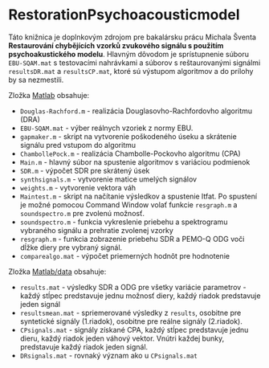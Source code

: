 # RestorationPsychoacousticmodel

Táto knižnica je doplnkovým zdrojom pre bakalársku prácu Michala Šventa **Restaurování chybějících vzorků zvukového signálu s použitím psychoakustického modelu**. Hlavným dôvodom je sprístupnenie súboru `EBU-SQAM.mat` s testovacími nahrávkami a súborov s reštaurovanými signálmi  `resultsDR.mat` a  `resultsCP.mat`, ktoré sú výstupom algoritmov a do prílohy by sa nezmestili.

Zložka [Matlab](Matlab) obsahuje:
* `Douglas-Rachford.m` - realizácia Douglasovho-Rachfordovho algoritmu (DRA)
* `EBU-SQAM.mat` - výber reálnych vzoriek z normy EBU.
*  `gapmaker.m` - skript na vytvorenie poškodeného úseku a skrátenie signálu pred vstupom do algoritmu
*  `ChambollePock.m` - realizácia Chambolle-Pockovho algoritmu (CPA)
*  `Main.m` - hlavný súbor na spustenie algoritmov s variáciou podmienok
*  `SDR.m` - výpočet SDR pre skrátený úsek
*  `synthsignals.m` - vytvorenie matice umelých signálov
*  `weights.m` - vytvorenie vektora váh
*  `Maintest.m` - skript na načítanie výsledkov a spustenie ltfat. Po spustení je možné pomocou Command Window volať funkcie `resgraph.m`  a `soundspectro.m` pre zvolenú možnosť.
*  `soundspectro.m` - funkcia vykreslenie priebehu a spektrogramu vybraného signálu a prehratie zvolenej vzorky
*  `resgraph.m` - funkcia zobrazenie priebehu SDR a PEMO-Q ODG voči dĺžke diery pre vybraný signál.
*  `comparealgo.mat` - výpočet priemerných hodnôt pre hodnotenie

Zložka [Matlab/data](Matlab/data) obsahuje:
*  `results.mat` - výsledky SDR a ODG pre všetky variácie parametrov - každý stĺpec predstavuje jednu možnosť diery, každý riadok predstavuje jeden signál
*  `resultsmean.mat` - spriemerované výsledky z `results`, osobitne pre syntetické signály (1.riadok), osobitne pre reálne signály (2.riadok).
*  `CPsignals.mat` - signály získané CPA, každý stĺpec predstavuje jednu dieru, každý riadok jeden váhový vektor. Vnútri každej bunky, predstavuje každý riadok jeden signál.
*  `DRsignals.mat` - rovnaký význam ako u `CPsignals.mat`
